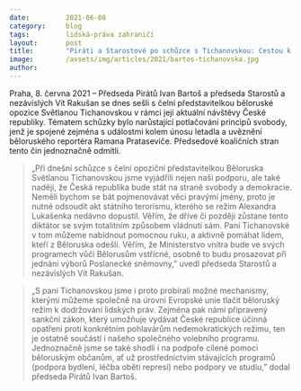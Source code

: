 ```yaml
---
date:         2021-06-08
category:     blog
tags:         lidská-práva zahraničí
layout:       post
title:        "Piráti a Starostové po schůzce s Tichanovskou: Cestou k demokratickému Bělorusku jsou jedině nové volby"
image:        /assets/img/articles/2021/bartos-tichanovska.jpg
author:       
---
```




Praha, 8. června 2021 – Předseda Pirátů Ivan Bartoš a předseda Starostů a nezávislých Vít Rakušan se dnes sešli s čelní představitelkou běloruské opozice Světlanou Tichanovskou v rámci její aktuální návštěvy České republiky. Tématem schůzky bylo narůstající potlačování principů svobody, jenž je spojené zejména s událostmi kolem únosu letadla a uvěznění běloruského reportéra Ramana Prataseviče. Předsedové koaličních stran tento čin jednoznačně odmítli.

> „Při dnešní schůzce s čelní opoziční představitelkou Běloruska Světlanou Tichanovskou jsme vyjádřili nejen naši podporu, ale také naději, že Česká republika bude stát na straně svobody a demokracie. Neměli bychom se bát pojmenovávat věci pravými jmény, proto je nutné odsoudit akt státního terorismu, kterého se režim Alexandra Lukašenka nedávno dopustil. Věřím, že dříve či později zůstane tento diktátor se svým totalitním způsobem vládnutí sám. Paní Tichanovské v tom můžeme nabídnout pomocnou ruku, a aktivně pomáhat lidem, kteří z Běloruska odešli. Věřím, že Ministerstvo vnitra bude ve svých programech vůči Bělorusům vstřícné, osobně to budu prosazovat při jednání výborů Poslanecké sněmovny,” uvedl předseda Starostů a nezávislých Vít Rakušan. 

> „S paní Tichanovskou jsme i proto probírali možné mechanismy, kterými můžeme společně na úrovni Evropské unie tlačit běloruský režim k dodržování lidských práv. Zejména pak námi připravený sankční zákon, který umožňuje vydávat České republice účinná opatření proti konkrétním pohlavárům nedemokratických režimu, ten je ostatně součástí i našeho společného volebního programu. Jednoznačně jsme se také shodli i na podpoře cílené pomoci běloruským občanům, ať už prostřednictvím stávajících programů (podpora bydlení, léčba obětí represí) nebo podpory ve studiu,” dodal předseda Pirátů Ivan Bartoš. 
